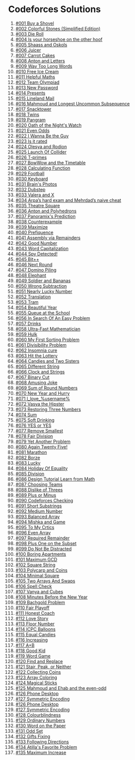 <h1>Codeforces Solutions</h1>

<ol>
  <li><a href='https://github.com/atef7534/codeforces1000/tree/main/%23001%20Buy%20a%20Shovel/solve.cpp'>#001 Buy a Shovel</a></li>
  <li><a href='https://github.com/atef7534/codeforces1000/tree/main/%23002%20Colorful%20Stones%20(Simplified%20Edition)/solve.cpp'>#002 Colorful Stones (Simplified Edition)</a></li>
  <li><a href='https://github.com/atef7534/codeforces1000/tree/main/%23003%20Die%20Roll/solve.cpp'>#003 Die Roll</a></li>
  <li><a href='https://github.com/atef7534/codeforces1000/tree/main/%23004%20Is%20your%20horseshoe%20on%20the%20other%20hoof/solve.cpp'>#004 Is your horseshoe on the other hoof</a></li>
  <li><a href='https://github.com/atef7534/codeforces1000/tree/main/%23005%20Shaass%20and%20Oskols/solve.cpp'>#005 Shaass and Oskols</a></li>
  <li><a href='https://github.com/atef7534/codeforces1000/tree/main/%23006%20Juicer/solve.cpp'>#006 Juicer</a></li>
  <li><a href='https://github.com/atef7534/codeforces1000/tree/main/%23007%20Carrot%20Cakes/solve.cpp'>#007 Carrot Cakes</a></li>
  <li><a href='https://github.com/atef7534/codeforces1000/tree/main/%23008%20Anton%20and%20Letters/solve.cpp'>#008 Anton and Letters</a></li>
  <li><a href='https://github.com/atef7534/codeforces1000/tree/main/%23009%20Way%20Too%20Long%20Words/solve.cpp'>#009 Way Too Long Words</a></li>
  <li><a href='https://github.com/atef7534/codeforces1000/tree/main/%23010%20Free%20Ice%20Cream/solve.cpp'>#010 Free Ice Cream</a></li>
  <li><a href='https://github.com/atef7534/codeforces1000/tree/main/%23011%20Helpful%20Maths/solve.cpp'>#011 Helpful Maths</a></li>
  <li><a href='https://github.com/atef7534/codeforces1000/tree/main/%23012%20Team%20Olympiad/solve.cpp'>#012 Team Olympiad</a></li>
  <li><a href='https://github.com/atef7534/codeforces1000/tree/main/%23013%20New%20Password/solve.cpp'>#013 New Password</a></li>
  <li><a href='https://github.com/atef7534/codeforces1000/tree/main/%23014%20Presents/solve.cpp'>#014 Presents</a></li>
  <li><a href='https://github.com/atef7534/codeforces1000/tree/main/%23015%20Lineland%20Mail/solve.cpp'>#015 Lineland Mail</a></li>
  <li><a href='https://github.com/atef7534/codeforces1000/tree/main/%23016%20Mahmoud%20and%20Longest%20Uncommon%20Subsequence/solve.cpp'>#016 Mahmoud and Longest Uncommon Subsequence</a></li>
  <li><a href='https://github.com/atef7534/codeforces1000/tree/main/%23017%20Snacktower/solve.cpp'>#017 Snacktower</a></li>
  <li><a href='https://github.com/atef7534/codeforces1000/tree/main/%23018%20Twins/solve.cpp'>#018 Twins</a></li>
  <li><a href='https://github.com/atef7534/codeforces1000/tree/main/%23019%20Pangram/solve.cpp'>#019 Pangram</a></li>
  <li><a href='https://github.com/atef7534/codeforces1000/tree/main/%23020%20Oath%20of%20the%20Night's%20Watch/solve.cpp'>#020 Oath of the Night's Watch</a></li>       
  <li><a href='https://github.com/atef7534/codeforces1000/tree/main/%23021%20Even%20Odds/solve.cpp'>#021 Even Odds</a></li>
  <li><a href='https://github.com/atef7534/codeforces1000/tree/main/%23022%20I%20Wanna%20Be%20the%20Guy/solve.cpp'>#022 I Wanna Be the Guy</a></li>
  <li><a href='https://github.com/atef7534/codeforces1000/tree/main/%23023%20Is%20it%20rated/solve.cpp'>#023 Is it rated</a></li>
  <li><a href='https://github.com/atef7534/codeforces1000/tree/main/%23024%20Olesya%20and%20Rodion/solve.cpp'>#024 Olesya and Rodion</a></li>
  <li><a href='https://github.com/atef7534/codeforces1000/tree/main/%23025%20Launch%20Of%20Collider/solve.cpp'>#025 Launch Of Collider</a></li>
  <li><a href='https://github.com/atef7534/codeforces1000/tree/main/%23026%20T-primes/solve.cpp'>#026 T-primes</a></li>
  <li><a href='https://github.com/atef7534/codeforces1000/tree/main/%23027%20BowWow%20and%20the%20Timetable/solve.cpp'>#027 BowWow and the Timetable</a></li>
  <li><a href='https://github.com/atef7534/codeforces1000/tree/main/%23028%20Calculating%20Function/solve.cpp'>#028 Calculating Function</a></li>
  <li><a href='https://github.com/atef7534/codeforces1000/tree/main/%23029%20Football/solve.cpp'>#029 Football</a></li>
  <li><a href='https://github.com/atef7534/codeforces1000/tree/main/%23030%20Keyboard/solve.cpp'>#030 Keyboard</a></li>
  <li><a href='https://github.com/atef7534/codeforces1000/tree/main/%23031%20Brain's%20Photos/solve.cpp'>#031 Brain's Photos</a></li>
  <li><a href='https://github.com/atef7534/codeforces1000/tree/main/%23032%20Dubstep/solve.cpp'>#032 Dubstep</a></li>
  <li><a href='https://github.com/atef7534/codeforces1000/tree/main/%23033%20Valera%20and%20X/solve.cpp'>#033 Valera and X</a></li>
  <li><a href='https://github.com/atef7534/codeforces1000/tree/main/%23034%20Arpa’s%20hard%20exam%20and%20Mehrdad’s%20naive%20cheat/solve.cpp'>#034 Arpa’s hard exam and Mehrdad’s naive cheat</a></li>
  <li><a href='https://github.com/atef7534/codeforces1000/tree/main/%23035%20Theatre%20Square/solve.cpp'>#035 Theatre Square</a></li>
  <li><a href='https://github.com/atef7534/codeforces1000/tree/main/%23036%20Anton%20and%20Polyhedrons/solve.cpp'>#036 Anton and Polyhedrons</a></li>
  <li><a href='https://github.com/atef7534/codeforces1000/tree/main/%23037%20Panoramix's%20Prediction/solve.cpp'>#037 Panoramix's Prediction</a></li>
  <li><a href='https://github.com/atef7534/codeforces1000/tree/main/%23038%20Counterexample/solve.cpp'>#038 Counterexample</a></li>
  <li><a href='https://github.com/atef7534/codeforces1000/tree/main/%23039%20Maximize/solve.cpp'>#039 Maximize</a></li>
  <li><a href='https://github.com/atef7534/codeforces1000/tree/main/%23040%20Prefiquence/solve.cpp'>#040 Prefiquence</a></li>
  <li><a href='https://github.com/atef7534/codeforces1000/tree/main/%23041%20Assembly%20via%20Remainders/solve.cpp'>#041 Assembly via Remainders</a></li>
  <li><a href='https://github.com/atef7534/codeforces1000/tree/main/%23042%20Good%20Number/solve.cpp'>#042 Good Number</a></li>
  <li><a href='https://github.com/atef7534/codeforces1000/tree/main/%23043%20Word%20Capitalization/solve.cpp'>#043 Word Capitalization</a></li>
  <li><a href='https://github.com/atef7534/codeforces1000/tree/main/%23044%20Spy%20Detected!/solve.cpp'>#044 Spy Detected!</a></li>
  <li><a href='https://github.com/atef7534/codeforces1000/tree/main/%23045%20Bit++/solve.cpp'>#045 Bit++</a></li>
  <li><a href='https://github.com/atef7534/codeforces1000/tree/main/%23046%20Next%20Round/solve.cpp'>#046 Next Round</a></li>
  <li><a href='https://github.com/atef7534/codeforces1000/tree/main/%23047%20Domino%20Piling/solve.cpp'>#047 Domino Piling</a></li>
  <li><a href='https://github.com/atef7534/codeforces1000/tree/main/%23048%20Elephant/solve.cpp'>#048 Elephant</a></li>
  <li><a href='https://github.com/atef7534/codeforces1000/tree/main/%23049%20Soldier%20and%20Bananas/solve.cpp'>#049 Soldier and Bananas</a></li>
  <li><a href='https://github.com/atef7534/codeforces1000/tree/main/%23050%20Wrong%20Subtraction/solve.cpp'>#050 Wrong Subtraction</a></li>
  <li><a href='https://github.com/atef7534/codeforces1000/tree/main/%23051%20Nearly%20Lucky%20Number/solve.cpp'>#051 Nearly Lucky Number</a></li>
  <li><a href='https://github.com/atef7534/codeforces1000/tree/main/%23052%20Translation/solve.cpp'>#052 Translation</a></li>
  <li><a href='https://github.com/atef7534/codeforces1000/tree/main/%23053%20Tram/solve.cpp'>#053 Tram</a></li>
  <li><a href='https://github.com/atef7534/codeforces1000/tree/main/%23054%20Beautiful%20Year/solve.cpp'>#054 Beautiful Year</a></li>
  <li><a href='https://github.com/atef7534/codeforces1000/tree/main/%23055%20Queue%20at%20the%20School/solve.cpp'>#055 Queue at the School</a></li>
  <li><a href='https://github.com/atef7534/codeforces1000/tree/main/%23056%20In%20Search%20Of%20An%20Easy%20Problem/solve.cpp'>#056 In Search Of An Easy Problem</a></li>
  <li><a href='https://github.com/atef7534/codeforces1000/tree/main/%23057%20Drinks/solve.cpp'>#057 Drinks</a></li>
  <li><a href='https://github.com/atef7534/codeforces1000/tree/main/%23058%20Ultra-Fast%20Mathematician/solve.cpp'>#058 Ultra-Fast Mathematician</a></li>
  <li><a href='https://github.com/atef7534/codeforces1000/tree/main/%23059%20Hulk/solve.cpp'>#059 Hulk</a></li>
  <li><a href='https://github.com/atef7534/codeforces1000/tree/main/%23060%20My%20First%20Sorting%20Problem/solve.cpp'>#060 My First Sorting Problem</a></li>
  <li><a href='https://github.com/atef7534/codeforces1000/tree/main/%23061%20Divisibility%20Problem/solve.cpp'>#061 Divisibility Problem</a></li>
  <li><a href='https://github.com/atef7534/codeforces1000/tree/main/%23062%20Insomnia%20cure/solve.cpp'>#062 Insomnia cure</a></li>
  <li><a href='https://github.com/atef7534/codeforces1000/tree/main/%23063%20Hit%20the%20Lottery/solve.cpp'>#063 Hit the Lottery</a></li>
  <li><a href='https://github.com/atef7534/codeforces1000/tree/main/%23064%20Candies%20and%20Two%20Sisters/solve.cpp'>#064 Candies and Two Sisters</a></li>
  <li><a href='https://github.com/atef7534/codeforces1000/tree/main/%23065%20Different%20String/solve.cpp'>#065 Different String</a></li>
  <li><a href='https://github.com/atef7534/codeforces1000/tree/main/%23066%20Clock%20and%20Strings/solve.cpp'>#066 Clock and Strings</a></li>
  <li><a href='https://github.com/atef7534/codeforces1000/tree/main/%23067%20Binary%20Cut/solve.cpp'>#067 Binary Cut</a></li>
  <li><a href='https://github.com/atef7534/codeforces1000/tree/main/%23068%20Amusing%20Joke/solve.cpp'>#068 Amusing Joke</a></li>
  <li><a href='https://github.com/atef7534/codeforces1000/tree/main/%23069%20Sum%20of%20Round%20Numbers/solve.cpp'>#069 Sum of Round Numbers</a></li>
  <li><a href='https://github.com/atef7534/codeforces1000/tree/main/%23070%20New%20Year%20and%20Hurry/solve.cpp'>#070 New Year and Hurry</a></li>
  <li><a href='https://github.com/atef7534/codeforces1000/tree/main/%23071%20I_love_%username%/solve.cpp'>#071 I_love_%username%</a></li>
  <li><a href='https://github.com/atef7534/codeforces1000/tree/main/%23072%20Vasya%20the%20Hipster/solve.cpp'>#072 Vasya the Hipster</a></li>
  <li><a href='https://github.com/atef7534/codeforces1000/tree/main/%23073%20Restoring%20Three%20Numbers/solve.cpp'>#073 Restoring Three Numbers</a></li>
  <li><a href='https://github.com/atef7534/codeforces1000/tree/main/%23074%20Sum/solve.cpp'>#074 Sum</a></li>
  <li><a href='https://github.com/atef7534/codeforces1000/tree/main/%23075%20Soft%20Drinking/solve.cpp'>#075 Soft Drinking</a></li>
  <li><a href='https://github.com/atef7534/codeforces1000/tree/main/%23076%20YES%20or%20YES/solve.cpp'>#076 YES or YES</a></li>
  <li><a href='https://github.com/atef7534/codeforces1000/tree/main/%23077%20Remove%20Smallest/solve.cpp'>#077 Remove Smallest</a></li>
  <li><a href='https://github.com/atef7534/codeforces1000/tree/main/%23078%20Fair%20Division/solve.cpp'>#078 Fair Division</a></li>
  <li><a href='https://github.com/atef7534/codeforces1000/tree/main/%23079%20Yet%20Another%20Problem/solve.cpp'>#079 Yet Another Problem</a></li>
  <li><a href='https://github.com/atef7534/codeforces1000/tree/main/%23080%20Again%20Twenty%20Five!/solve.cpp'>#080 Again Twenty Five!</a></li>
  <li><a href='https://github.com/atef7534/codeforces1000/tree/main/%23081%20Marathon/solve.cpp'>#081 Marathon</a></li>
  <li><a href='https://github.com/atef7534/codeforces1000/tree/main/%23082%20Borze/solve.cpp'>#082 Borze</a></li>
  <li><a href='https://github.com/atef7534/codeforces1000/tree/main/%23083%20Lucky/solve.cpp'>#083 Lucky</a></li>
  <li><a href='https://github.com/atef7534/codeforces1000/tree/main/%23084%20Holiday%20Of%20Equality/solve.cpp'>#084 Holiday Of Equality</a></li>
  <li><a href='https://github.com/atef7534/codeforces1000/tree/main/%23085%20Division/solve.cpp'>#085 Division</a></li>
  <li><a href='https://github.com/atef7534/codeforces1000/tree/main/%23086%20Design%20Tutorial%20Learn%20from%20Math/solve.cpp'>#086 Design Tutorial Learn from Math</a></li>
  <li><a href='https://github.com/atef7534/codeforces1000/tree/main/%23087%20Choosing%20Teams/solve.cpp'>#087 Choosing Teams</a></li>
  <li><a href='https://github.com/atef7534/codeforces1000/tree/main/%23088%20Dislike%20of%20Threes/solve.cpp'>#088 Dislike of Threes</a></li>
  <li><a href='https://github.com/atef7534/codeforces1000/tree/main/%23089%20Plus%20or%20Minus/solve.cpp'>#089 Plus or Minus</a></li>
  <li><a href='https://github.com/atef7534/codeforces1000/tree/main/%23090%20Codeforces%20Checking/solve.cpp'>#090 Codeforces Checking</a></li>
  <li><a href='https://github.com/atef7534/codeforces1000/tree/main/%23091%20Short%20Substrings/solve.cpp'>#091 Short Substrings</a></li>
  <li><a href='https://github.com/atef7534/codeforces1000/tree/main/%23092%20Medium%20Number/solve.cpp'>#092 Medium Number</a></li>
  <li><a href='https://github.com/atef7534/codeforces1000/tree/main/%23093%20Balanced%20Array/solve.cpp'>#093 Balanced Array</a></li>
  <li><a href='https://github.com/atef7534/codeforces1000/tree/main/%23094%20Mishka%20and%20Game/solve.cpp'>#094 Mishka and Game</a></li>
  <li><a href='https://github.com/atef7534/codeforces1000/tree/main/%23095%20To%20My%20Crtics/solve.cpp'>#095 To My Crtics</a></li>
  <li><a href='https://github.com/atef7534/codeforces1000/tree/main/%23096%20Even%20Array/solve.cpp'>#096 Even Array</a></li>
  <li><a href='https://github.com/atef7534/codeforces1000/tree/main/%23097%20Required%20Remainder/solve.cpp'>#097 Required Remainder</a></li>
  <li><a href='https://github.com/atef7534/codeforces1000/tree/main/%23098%20Plus%20One%20on%20the%20Subset/solve.cpp'>#098 Plus One on the Subset</a></li>
  <li><a href='https://github.com/atef7534/codeforces1000/tree/main/%23099%20Do%20Not%20Be%20Distracted/solve.cpp'>#099 Do Not Be Distracted</a></li>
  <li><a href='https://github.com/atef7534/codeforces1000/tree/main/%23100%20Boring%20Apartments/solve.cpp'>#100 Boring Apartments</a></li>
  <li><a href='https://github.com/atef7534/codeforces1000/tree/main/%23101%20Maximum%20GCD/solve.cpp'>#101 Maximum GCD</a></li>
  <li><a href='https://github.com/atef7534/codeforces1000/tree/main/%23102%20Square%20String/solve.cpp'>#102 Square String</a></li>
  <li><a href='https://github.com/atef7534/codeforces1000/tree/main/%23103%20Polycarp%20and%20Coins/solve.cpp'>#103 Polycarp and Coins</a></li>
  <li><a href='https://github.com/atef7534/codeforces1000/tree/main/%23104%20Minimal%20Square/solve.cpp'>#104 Minimal Square</a></li>
  <li><a href='https://github.com/atef7534/codeforces1000/tree/main/%23105%20Two%20Arrays%20And%20Swaps/solve.cpp'>#105 Two Arrays And Swaps</a></li>
  <li><a href='https://github.com/atef7534/codeforces1000/tree/main/%23106%20Spell%20Check/solve.cpp'>#106 Spell Check</a></li>
  <li><a href='https://github.com/atef7534/codeforces1000/tree/main/%23107%20Vanya%20and%20Cubes/solve.cpp'>#107 Vanya and Cubes</a></li>
  <li><a href='https://github.com/atef7534/codeforces1000/tree/main/%23108%20Minutes%20Before%20the%20New%20Year/solve.cpp'>#108 Minutes Before the New Year</a></li>   
  <li><a href='https://github.com/atef7534/codeforces1000/tree/main/%23109%20Bachgold%20Problem/solve.cpp'>#109 Bachgold Problem</a></li>
  <li><a href='https://github.com/atef7534/codeforces1000/tree/main/%23110%20Fair%20Playoff/solve.cpp'>#110 Fair Playoff</a></li>
  <li><a href='https://github.com/atef7534/codeforces1000/tree/main/%23111%20Honest%20Coach/solve.cpp'>#111 Honest Coach</a></li>
  <li><a href='https://github.com/atef7534/codeforces1000/tree/main/%23112%20Love%20Story/solve.cpp'>#112 Love Story</a></li>
  <li><a href='https://github.com/atef7534/codeforces1000/tree/main/%23113%20Floor%20Number/solve.cpp'>#113 Floor Number</a></li>
  <li><a href='https://github.com/atef7534/codeforces1000/tree/main/%23114%20ICPC%20Balloons/solve.cpp'>#114 ICPC Balloons</a></li>
  <li><a href='https://github.com/atef7534/codeforces1000/tree/main/%23115%20Equal%20Candies/solve.cpp'>#115 Equal Candies</a></li>
  <li><a href='https://github.com/atef7534/codeforces1000/tree/main/%23116%20Increasing/solve.cpp'>#116 Increasing</a></li>
  <li><a href='https://github.com/atef7534/codeforces1000/tree/main/%23117%20A+B/solve.cpp'>#117 A+B</a></li>
  <li><a href='https://github.com/atef7534/codeforces1000/tree/main/%23118%20Good%20Kid/solve.cpp'>#118 Good Kid</a></li>
  <li><a href='https://github.com/atef7534/codeforces1000/tree/main/%23119%20Word%20Game/solve.cpp'>#119 Word Game</a></li>
  <li><a href='https://github.com/atef7534/codeforces1000/tree/main/%23120%20Find%20and%20Replace/solve.cpp'>#120 Find and Replace</a></li>
  <li><a href='https://github.com/atef7534/codeforces1000/tree/main/%23121%20Stair,%20Peak,%20or%20Neither/solve.cpp'>#121 Stair, Peak, or Neither</a></li>
  <li><a href='https://github.com/atef7534/codeforces1000/tree/main/%23122%20Collecting%20Coins/solve.cpp'>#122 Collecting Coins</a></li>
  <li><a href='https://github.com/atef7534/codeforces1000/tree/main/%23123%20Array%20Coloring/solve.cpp'>#123 Array Coloring</a></li>
  <li><a href='https://github.com/atef7534/codeforces1000/tree/main/%23124%20Magical%20Sticks/solve.cpp'>#124 Magical Sticks</a></li>
  <li><a href='https://github.com/atef7534/codeforces1000/tree/main/%23125%20Mahmoud%20and%20Ehab%20and%20the%20even-odd/solve.cpp'>#125 Mahmoud and Ehab and the even-odd</a></li>
  <li><a href='https://github.com/atef7534/codeforces1000/tree/main/%23126%20Phone%20Desktop/solve.cpp'>#126 Phone Desktop</a></li>
  <li><a href='https://github.com/atef7534/codeforces1000/tree/main/%23127%20Symmetric%20Encoding/solve.cpp'>#127 Symmetric Encoding</a></li>
  <li><a href='https://github.com/atef7534/codeforces1000/tree/main/%23126%20Phone%20Desktop/solve.cpp'>#126 Phone Desktop</a></li>
<li><a href='https://github.com/atef7534/codeforces1000/tree/main/%23127%20Symmetric%20Encoding/solve.cpp'>#127 Symmetric Encoding</a></li>
<li><a href='https://github.com/atef7534/codeforces1000/tree/main/%23128%20Colourblindness/solve.cpp'>#128 Colourblindness</a></li>
<li><a href='https://github.com/atef7534/codeforces1000/tree/main/%23129%20Ordinary%20Numbers/solve.cpp'>#129 Ordinary Numbers</a></li>
<li><a href='https://github.com/atef7534/codeforces1000/tree/main/%23130%20Word%20on%20the%20Paper/solve.cpp'>#130 Word on the Paper</a></li>
<li><a href='https://github.com/atef7534/codeforces1000/tree/main/%23131%20Odd%20Set/solve.cpp'>#131 Odd Set</a></li>
<li><a href='https://github.com/atef7534/codeforces1000/tree/main/%23132%20Gifts%20Fixing/solve.cpp'>#132 Gifts Fixing</a></li>
<li><a href='https://github.com/atef7534/codeforces1000/tree/main/%23133%20Following%20Directions/solve.cpp'>#133 Following Directions</a></li>
<li><a href='https://github.com/atef7534/codeforces1000/tree/main/%23134%20Atilla's%20Favorite%20Problem/solve.cpp'>#134 Atilla's Favorite Problem</a></li> 
<li><a href='https://github.com/atef7534/codeforces1000/tree/main/%23135%20Maximum%20Increase/solve.cpp'>#135 Maximum Increase</a></li>
</ol>
